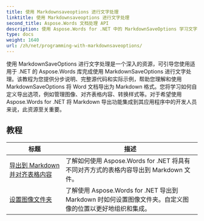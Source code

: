 ```yaml
---
title: 使用 Markdownsaveoptions 进行文字处理
linktitle: 使用 Markdownsaveoptions 进行文字处理
second_title: Aspose.Words 文档处理 API
description: 使用 Aspose.Words for .NET 中的 MarkdownSaveOptions 学习文字处理。包含以 Markdown 格式保存 Word 文档的示例代码的详细教程。
type: docs
weight: 1640
url: /zh/net/programming-with-markdownsaveoptions/
---
```


使用 MarkdownSaveOptions 进行文字处理是一个深入的资源，可引导您使用适用于 .NET 的 Aspose.Words 库完成使用 MarkdownSaveOptions 进行文字处理。该教程为您提供分步说明、完整源代码和实际示例，帮助您理解和使用 MarkdownSaveOptions 将 Word 文档导出为 Markdown 格式。您将学习如何自定义导出选项，例如管理图像、对齐表格内容、转换样式等。对于希望使用 Aspose.Words for .NET 将 Markdown 导出功能集成到其应用程序中的开发人员来说，此资源至关重要。

 ## 教程
| 标题 | 描述 |
| --- | --- |
| [导出到 Markdown 并对齐表格内容](./export-into-markdown-with-table-content-alignment/) | 了解如何使用 Aspose.Words for .NET 将具有不同对齐方式的表格内容导出到 Markdown 文件。 |
| [设置图像文件夹](./set-images-folder/) | 了解使用 Aspose.Words for .NET 导出到 Markdown 时如何设置图像文件夹。自定义图像的位置以更好地组织和集成。|
